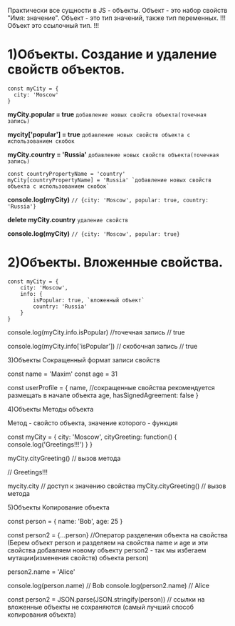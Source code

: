 Практически все сущности в JS - объекты.
Объект - это набор свойств "Имя: значение".
Объект - это тип значений, также тип переменных.
!!! Объект это ссылочный тип. !!!

# 1)Объекты. Создание и удаление свойств объектов.

```
const myCity = {
  city: 'Moscow'
}
```

**myCity.popular = true** `добавление новых свойств объекта(точечная запись)`

**mycity['popular'] = true** `добавление новых свойств объекта с использованием скобок`

**myCity.country = 'Russia'** `добавление новых свойств объекта(точечная запись)`

```
const countryPropertyName = 'country'
myCity[countryPropertyName] = 'Russia' `добавление новых свойств объекта с использованием скобок`
```

**console.log(myCity)**
`// {city: 'Moscow', popular: true, country: 'Russia'}`

**delete myCity.country** `удаление свойств`

**console.log(myCity)**
`// {city: 'Moscow', popular: true}`

# 2)Объекты. Вложенные свойства.

```
const myCity = {
	city: 'Moscow',
	info: {
		isPopular: true, `вложенный объект`
		country: 'Russia'
	}
}
```

console.log(myCity.info.isPopular) //точечная запись
// true

console.log(myCity.info['isPopular']) // скобочная запись
// true

3)Объекты
Сокращенный формат записи свойств

const name = 'Maxim'
const age = 31

const userProfile = {
	name, //сокращенные свойства рекомендуется размещать в начале объекта
	age,
	hasSignedAgreement: false
}

4)Объекты
Методы объекта

Метод - свойсто объекта, значение которого - функция

const myCity = {
	city: 'Moscow',
	cityGreeting: function() {
		console.log('Greetings!!!')
	}
}

myCity.cityGreeting() // вызов метода

// Greetings!!!

mycity.city // доступ к значению свойства
myCity.cityGreeting() // вызов метода

5)Объекты
Копирование объекта

const person = {
	name: 'Bob',
	age: 25
}

const person2 = {...person} //Оператор разделения объекта на свойства (Берем объект person и разделяем на свойства name и age и эти свойства добавляем новому объекту person2 - так мы избегаем мутации(изменения свойств) объекта person)

person2.name = 'Alice'

console.log(person.name) // Bob
console.log(person2.name) // Alice

const person2 = JSON.parse(JSON.stringify(person)) // ссылки на вложенные объекты не сохраняются (самый лучший способ копирования объекта)
